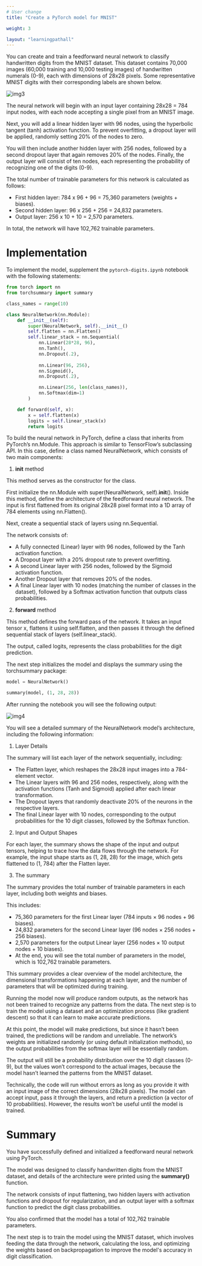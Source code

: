 ```yaml
---
# User change
title: "Create a PyTorch model for MNIST"

weight: 3

layout: "learningpathall"
---
```


You can create and train a feedforward neural network to classify handwritten digits from the MNIST dataset. This dataset contains 70,000 images (60,000 training and 10,000 testing images) of handwritten numerals (0-9), each with dimensions of 28x28 pixels. Some representative MNIST digits with their corresponding labels are shown below.

![img3](Figures/03.png)

The neural network will begin with an input layer containing 28x28 = 784 input nodes, with each node accepting a single pixel from an MNIST image. 

Next, you will add a linear hidden layer with 96 nodes, using the hyperbolic tangent (tanh) activation function. To prevent overfitting, a dropout layer will be applied, randomly setting 20% of the nodes to zero.

You will then include another hidden layer with 256 nodes, followed by a second dropout layer that again removes 20% of the nodes. Finally, the output layer will consist of ten nodes, each representing the probability of recognizing one of the digits (0-9).

The total number of trainable parameters for this network is calculated as follows:

* First hidden layer:  784 x 96 + 96 = 75,360 parameters (weights + biases).
* Second hidden layer:  96 x 256 + 256 = 24,832 parameters.
* Output layer:  256 x 10 + 10 = 2,570 parameters.

In total, the network will have 102,762 trainable parameters.

# Implementation

To implement the model, supplement the `pytorch-digits.ipynb` notebook with the following statements:

```Python
from torch import nn
from torchsummary import summary

class_names = range(10)

class NeuralNetwork(nn.Module):
    def __init__(self):
        super(NeuralNetwork, self).__init__()
        self.flatten = nn.Flatten()
        self.linear_stack = nn.Sequential(
            nn.Linear(28*28, 96),            
            nn.Tanh(),            
            nn.Dropout(.2),
            
            nn.Linear(96, 256),
            nn.Sigmoid(),
            nn.Dropout(.2),

            nn.Linear(256, len(class_names)),
            nn.Softmax(dim=1)
        )

    def forward(self, x):
        x = self.flatten(x)
        logits = self.linear_stack(x)
        return logits
```

To build the neural network in PyTorch, define a class that inherits from PyTorch’s nn.Module. This approach is similar to TensorFlow’s subclassing API. In this case, define a class named NeuralNetwork, which consists of two main components:

1. **__init__** method 

This method serves as the constructor for the class. 

First initialize the nn.Module with super(NeuralNetwork, self).__init__(). Inside this method, define the architecture of the feedforward neural network. The input is first flattened from its original 28x28 pixel format into a 1D array of 784 elements using nn.Flatten(). 

Next, create a sequential stack of layers using nn.Sequential. 

The network consists of:
* A fully connected (Linear) layer with 96 nodes, followed by the Tanh activation function.
* A Dropout layer with a 20% dropout rate to prevent overfitting.
* A second Linear layer with 256 nodes, followed by the Sigmoid activation function.
* Another Dropout layer that removes 20% of the nodes.
* A final Linear layer with 10 nodes (matching the number of classes in the dataset), followed by a Softmax activation function that outputs class probabilities.

2. **forward** method 

This method defines the forward pass of the network. It takes an input tensor x, flattens it using self.flatten, and then passes it through the defined sequential stack of layers (self.linear_stack). 

The output, called logits, represents the class probabilities for the digit prediction.

The next step initializes the model and displays the summary using the torchsummary package:

```Python
model = NeuralNetwork()

summary(model, (1, 28, 28))
```

After running the notebook you will see the following output:

![img4](Figures/04.png)

You will see a detailed summary of the NeuralNetwork model’s architecture, including the following information:

1.	Layer Details

The summary will list each layer of the network sequentially, including:

* The Flatten layer, which reshapes the 28x28 input images into a 784-element vector.
* The Linear layers with 96 and 256 nodes, respectively, along with the activation functions (Tanh and Sigmoid) applied after each linear transformation.
* The Dropout layers that randomly deactivate 20% of the neurons in the respective layers.
* The final Linear layer with 10 nodes, corresponding to the output probabilities for the 10 digit classes, followed by the Softmax function.

2. Input and Output Shapes 

For each layer, the summary shows the shape of the input and output tensors, helping to trace how the data flows through the network. For example, the input shape starts as (1, 28, 28) for the image, which gets flattened to (1, 784) after the Flatten layer.

3.	The summary 

The summary provides the total number of trainable parameters in each layer, including both weights and biases. 

This includes:

* 75,360 parameters for the first Linear layer (784 inputs × 96 nodes + 96 biases).
* 24,832 parameters for the second Linear layer (96 nodes × 256 nodes + 256 biases).
* 2,570 parameters for the output Linear layer (256 nodes × 10 output nodes + 10 biases).
* At the end, you will see the total number of parameters in the model, which is 102,762 trainable parameters.

This summary provides a clear overview of the model architecture, the dimensional transformations happening at each layer, and the number of parameters that will be optimized during training.

Running the model now will produce random outputs, as the network has not been trained to recognize any patterns from the data. The next step is to train the model using a dataset and an optimization process (like gradient descent) so that it can learn to make accurate predictions.

At this point, the model will make predictions, but since it hasn’t been trained, the predictions will be random and unreliable. The network’s weights are initialized randomly (or using default initialization methods), so the output probabilities from the softmax layer will be essentially random.

The output will still be a probability distribution over the 10 digit classes (0-9), but the values won’t correspond to the actual images, because the model hasn’t learned the patterns from the MNIST dataset.

Technically, the code will run without errors as long as you provide it with an input image of the correct dimensions (28x28 pixels). The model can accept input, pass it through the layers, and return a prediction (a vector of 10 probabilities). However, the results won’t be useful until the model is trained.

# Summary

You have successfully defined and initialized a feedforward neural network using PyTorch. 

The model was designed to classify handwritten digits from the MNIST dataset, and details of the architecture were printed using the **summary()** function. 

The network consists of input flattening, two hidden layers with activation functions and dropout for regularization, and an output layer with a softmax function to predict the digit class probabilities. 

You also confirmed that the model has a total of 102,762 trainable parameters.

The next step is to train the model using the MNIST dataset, which involves feeding the data through the network, calculating the loss, and optimizing the weights based on backpropagation to improve the model's accuracy in digit classification.